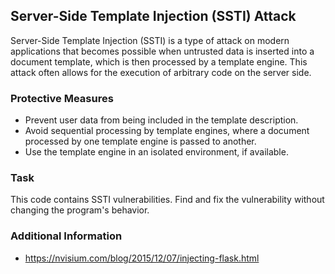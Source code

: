 ## Server-Side Template Injection (SSTI) Attack

Server-Side Template Injection (SSTI) is a type of attack on modern applications that becomes possible when untrusted data is inserted into a document template, which is then processed by a template engine. This attack often allows for the execution of arbitrary code on the server side.

### Protective Measures

* Prevent user data from being included in the template description.
* Avoid sequential processing by template engines, where a document processed by one template engine is passed to another.
* Use the template engine in an isolated environment, if available.

### Task

This code contains SSTI vulnerabilities. Find and fix the vulnerability without changing the program's behavior.

### Additional Information

* https://nvisium.com/blog/2015/12/07/injecting-flask.html
